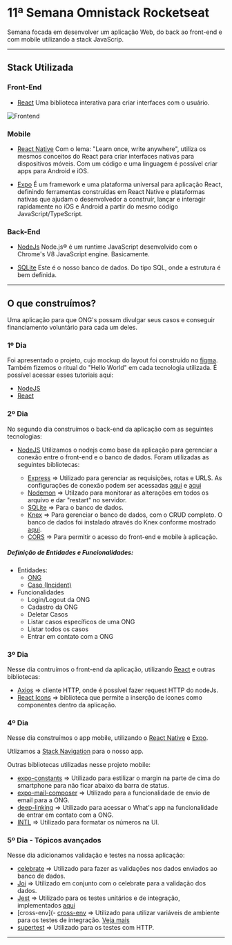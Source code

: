 # 11ª Semana Omnistack Rocketseat
Semana focada em desenvolver um aplicação Web, do back ao front-end e com mobile utilizando a stack JavaScrip.

------------


## Stack Utilizada

### Front-End

 - [React](https://pt-br.reactjs.org/ "React")
Uma biblioteca interativa para criar interfaces com o usuário.

![Frontend](https://github.com/brvictorsa/bethehero/blob/master/frontend/src/assets/wallpapers/frontend_login.png=765x516)

### Mobile

- [React Native](https://reactnative.dev/)
Com o lema: "Learn once, write anywhere", utiliza os mesmos conceitos do React para criar interfaces nativas para dispositivos móveis. Com um código e uma linguagem é possível criar apps para Android e iOS.

- [Expo](https://expo.io/)
É um framework e uma plataforma universal para aplicação React, definindo ferramentas construídas em React Native e plataformas nativas que ajudam o desenvolvedor a construír, lançar e interagir rapidamente no iOS e Android a partir do mesmo código JavaScript/TypeScript. 

### Back-End

- [NodeJs](https://nodejs.org/pt-br/)
Node.js® é um runtime JavaScript desenvolvido com o Chrome's V8 JavaScript engine. Basicamente.

- [SQLite](https://www.sqlite.org/index.html)
Este é o nosso banco de dados. Do tipo SQL, onde a estrutura é bem definida. 


------------



## O que construímos?

Uma aplicação para que ONG's possam divulgar seus casos e conseguir financiamento voluntário para cada um deles.

### 1º Dia

Foi apresentado o projeto, cujo mockup do layout foi construído no [figma](https://www.figma.com/). Também fizemos o ritual do "Hello World" em cada tecnologia utilizada. É possível acessar esses tutoriais aqui:

- [NodeJS](https://nodejs.org/en/docs/guides/getting-started-guide/)
- [React](https://reactjs.org/docs/hello-world.html)

### 2º Dia

No segundo dia construímos o back-end da aplicação com as seguintes tecnologias:

- [NodeJS](https://nodejs.org/en/docs/guides/getting-started-guide/)
Utilizamos o nodejs como base da aplicação para gerenciar a conexão entre o front-end e o banco de dados. Foram utilizadas as seguintes bibliotecas:

	 - [Express](https://expressjs.com/) => Utilizado para gerenciar as requisições, rotas e URLS. As configurações de conexão podem ser acessadas [aqui](https://github.com/emanuelgustavo/be-the-hero-semana-omnistack11-rocketseat/blob/master/Back-End/src/routes.js) e [aqui](https://github.com/emanuelgustavo/be-the-hero-semana-omnistack11-rocketseat/blob/master/Back-End/src/app.js)
	 - [Nodemon](https://nodemon.io/) => Utilzado para monitorar as alterações em todos os arquivo e dar "restart" no servidor.
	 - [SQLite](https://www.sqlite.org/index.html) => Para o banco de dados.
	 - [Knex](http://knexjs.org/) => Para gerenciar o banco de dados, com o CRUD completo. O banco de dados foi instalado através do Knex conforme mostrado [aqui](http://knexjs.org/#Installation).
	 - [CORS](https://expressjs.com/en/resources/middleware/cors.html) => Para permitir o acesso do front-end e mobile à aplicação. 

##### Definição de Entidades e Funcionalidades:

- Entidades:
	 - [ONG](https://github.com/emanuelgustavo/be-the-hero-semana-omnistack11-rocketseat/blob/master/Back-End/src/database/migrations/20200325175150_create_ongs.js)
	 - [Caso (Incident)](https://github.com/emanuelgustavo/be-the-hero-semana-omnistack11-rocketseat/blob/master/Back-End/src/database/migrations/20200325181748_create_incidents.js)
- Funcionalidades
	 - Login/Logout da ONG
	 - Cadastro da ONG
	 - Deletar Casos
	 - Listar casos específicos de uma ONG
	 - Listar todos os casos
	 - Entrar em contato com a ONG

### 3º Dia

Nesse dia contruímos o front-end da aplicação, utilizando [React](https://reactjs.org/docs/hello-world.html) e outras bibliotecas:

- [Axios](https://github.com/axios/axios) => cliente HTTP, onde é possível fazer request HTTP do nodeJs.
- [React Icons](https://react-icons.netlify.com/#/icons/md) => biblioteca que permite a inserção de ícones como componentes dentro da aplicação.

### 4º Dia

Nesse dia construímos o app mobile, utilizando o [React Native](https://reactnative.dev/) e [Expo](https://expo.io/).

Utlizamos a [Stack Navigation](https://reactnavigation.org/docs/stack-navigator/) para o nosso app.

Outras bibliotecas utilizadas nesse projeto mobile:
- [expo-constants](https://docs.expo.io/versions/latest/sdk/constants/#constantsstatusbarheight) => Utilizado para estilizar o margin na parte de cima do smartphone para não ficar abaixo da barra de status.
- [expo-mail-composer](https://docs.expo.io/versions/latest/sdk/mail-composer/) => Utilizado para a funcionalidade de envio de email para a ONG.
- [deep-linking](https://reactnavigation.org/docs/deep-linking/) => Utilizado para acessar o What's app na funcionalidade de entrar em contato com a ONG.
- [INTL](https://github.com/andyearnshaw/Intl.js#readme) => Utilizado para formatar os números na UI.

### 5º Dia - Tópicos avançados

Nesse dia adicionamos validação e testes na nossa aplicação:

- [celebrate](https://www.notion.so/5-Dia-831f075acaed4bb4bfb25f989e2754be#e8a587f766a54b5a806b892c1ffd4050) => Utilizado para fazer as validações nos dados enviados ao banco de dados.
- [Joi](https://www.notion.so/5-Dia-831f075acaed4bb4bfb25f989e2754be#9f60e9c6baf244bc8e03fab9efde663b) => Utilizado em conjunto com o celebrate para a validação dos dados.
- [Jest](https://www.notion.so/5-Dia-831f075acaed4bb4bfb25f989e2754be#ba50b465c4f042aabc3c064f59540376) => Utilizado para os testes unitários e de integração, implementados [aqui](https://github.com/emanuelgustavo/be-the-hero-semana-omnistack11-rocketseat/tree/master/Back-End/tests)
- [cross-env](- [cross-env](https://github.com/kentcdodds/cross-env#readme) => Utilizado para utilizar variáveis de ambiente para os testes de integração. [Veja mais](https://www.notion.so/5-Dia-831f075acaed4bb4bfb25f989e2754be#0f721afa9b4242df894faaacf1e1996a)
- [supertest](https://github.com/visionmedia/supertest) => Utilizado para os testes com HTTP.


------------